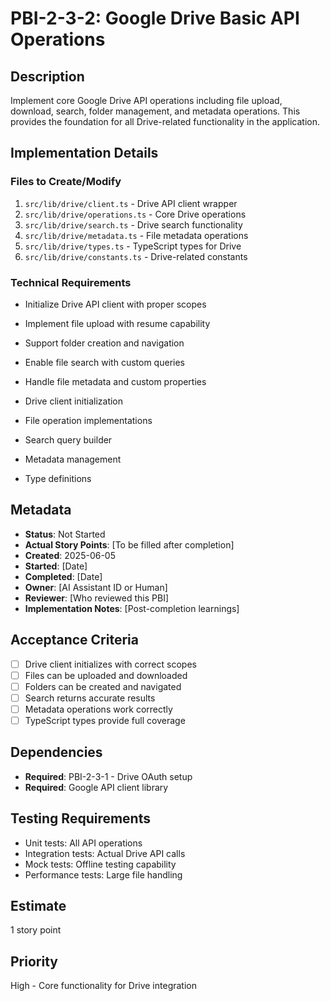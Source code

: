 # PBI-2-3-2: Google Drive Basic API Operations

## Description

Implement core Google Drive API operations including file upload, download, search, folder management, and metadata
operations. This provides the foundation for all Drive-related functionality in the application.

## Implementation Details

### Files to Create/Modify

1. `src/lib/drive/client.ts` - Drive API client wrapper
2. `src/lib/drive/operations.ts` - Core Drive operations
3. `src/lib/drive/search.ts` - Drive search functionality
4. `src/lib/drive/metadata.ts` - File metadata operations
5. `src/lib/drive/types.ts` - TypeScript types for Drive
6. `src/lib/drive/constants.ts` - Drive-related constants

### Technical Requirements

- Initialize Drive API client with proper scopes
- Implement file upload with resume capability
- Support folder creation and navigation
- Enable file search with custom queries
- Handle file metadata and custom properties

- Drive client initialization
- File operation implementations
- Search query builder
- Metadata management
- Type definitions

## Metadata

- **Status**: Not Started
- **Actual Story Points**: [To be filled after completion]
- **Created**: 2025-06-05
- **Started**: [Date]
- **Completed**: [Date]
- **Owner**: [AI Assistant ID or Human]
- **Reviewer**: [Who reviewed this PBI]
- **Implementation Notes**: [Post-completion learnings]

## Acceptance Criteria

- [ ] Drive client initializes with correct scopes
- [ ] Files can be uploaded and downloaded
- [ ] Folders can be created and navigated
- [ ] Search returns accurate results
- [ ] Metadata operations work correctly
- [ ] TypeScript types provide full coverage

## Dependencies

- **Required**: PBI-2-3-1 - Drive OAuth setup
- **Required**: Google API client library

## Testing Requirements

- Unit tests: All API operations
- Integration tests: Actual Drive API calls
- Mock tests: Offline testing capability
- Performance tests: Large file handling

## Estimate

1 story point

## Priority

High - Core functionality for Drive integration

